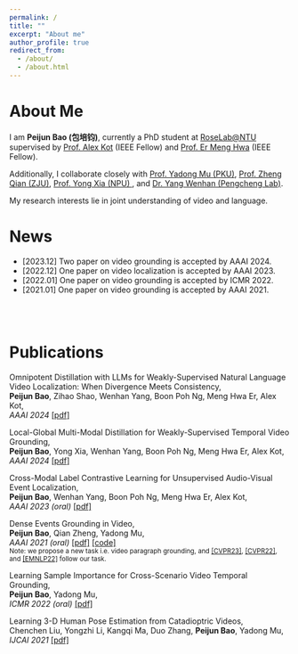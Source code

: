 ```yaml
---
permalink: /
title: ""
excerpt: "About me"
author_profile: true
redirect_from: 
  - /about/
  - /about.html
---
```


About Me
======
I am **Peijun Bao (包培钧)**, currently a PhD student at [RoseLab@NTU](https://www.ntu.edu.sg/rose/about-us/our-people#Content_C001_Col00) supervised by [Prof. Alex Kot](https://personal.ntu.edu.sg/eackot/) (IEEE Fellow) and [Prof. Er Meng Hwa](https://www.ntu.edu.sg/research/faculty-directory/detail/rp02304) (IEEE Fellow).

Additionally, I collaborate closely with [Prof. Yadong Mu (PKU)](http://www.muyadong.com/), [Prof. Zheng Qian (ZJU)](https://person.zju.edu.cn/zq), [Prof. Yong Xia (NPU) ](https://scholar.google.com/citations?user=Usw1jeMAAAAJ&hl=en), and [Dr. Yang Wenhan (Pengcheng Lab)](https://flyywh.github.io/).

My research interests lie in joint understanding of video and language.

News
======
- [2023.12] Two paper on video grounding is accepted by AAAI 2024.
- [2022.12] One paper on video localization is accepted by AAAI 2023.
- [2022.01] One paper on video grounding is accepted by ICMR 2022.
- [2021.01] One paper on video grounding is accepted by AAAI 2021.
<br />
<br />

Publications 
======
Omnipotent Distillation with LLMs for Weakly-Supervised Natural Language Video Localization: When Divergence Meets Consistency,<br />
**Peijun Bao**, Zihao Shao, Wenhan Yang, Boon Poh Ng, Meng Hwa Er, Alex Kot,<br />
*AAAI 2024* [[pdf]](https://baopj.github.io/files/OmniD_AAAI2024.pdf) 

Local-Global Multi-Modal Distillation for Weakly-Supervised Temporal Video Grounding, <br />
**Peijun Bao**, Yong Xia, Wenhan Yang, Boon Poh Ng, Meng Hwa Er, Alex Kot, <br />
*AAAI 2024* [[pdf]](https://baopj.github.io/files/MMDist_AAAI2024.pdf)

Cross-Modal Label Contrastive Learning for Unsupervised Audio-Visual Event Localization, <br />
**Peijun Bao**, Wenhan Yang, Boon Poh Ng, Meng Hwa Er, Alex Kot,<br />
*AAAI 2023 (oral)* [[pdf]](https://ojs.aaai.org/index.php/AAAI/article/view/25093)

Dense Events Grounding in Video, <br />
**Peijun Bao**, Qian Zheng, Yadong Mu,<br />
*AAAI 2021 (oral)* [[pdf]](https://baopj.github.io/files/PeijunBao_AAAI21_DenseEventsGrounding.pdf) [[code]](https://github.com/baopj/DenseEventsGrounding)<br />
<small> Note: we propose a new task i.e. video paragraph grounding, and  [[CVPR23]](https://openaccess.thecvf.com/content/CVPR2023/papers/Tan_Hierarchical_Semantic_Correspondence_Networks_for_Video_Paragraph_Grounding_CVPR_2023_paper.pdf), [[CVPR22]](https://openaccess.thecvf.com/content/CVPR2022/papers/Jiang_Semi-Supervised_Video_Paragraph_Grounding_With_Contrastive_Encoder_CVPR_2022_paper.pdf), and [[EMNLP22]](https://aclanthology.org/2022.emnlp-main.639.pdf) follow our task. </small>

Learning Sample Importance for Cross-Scenario Video Temporal Grounding, <br />
**Peijun Bao**, Yadong Mu,<br />
*ICMR 2022 (oral)* [[pdf]](https://arxiv.org/pdf/2201.02848.pdf)

Learning 3-D Human Pose Estimation from Catadioptric Videos, <br />
Chenchen Liu, Yongzhi Li, Kangqi Ma, Duo Zhang, **Peijun Bao**, Yadong Mu,<br />
*IJCAI 2021* [[pdf]](https://www.ijcai.org/proceedings/2021/0118.pdf)
